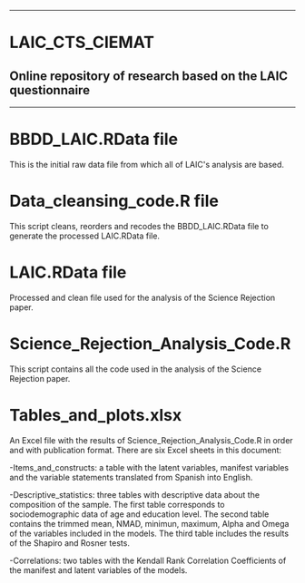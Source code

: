 ----------------------------------------------------------------------------------------------------------------------------------------------------------------
# LAIC_CTS_CIEMAT
Online repository of research based on the LAIC questionnaire
----------------------------------------------------------------------------------------------------------------------------------------------------------------
----------------------------------------------------------------------------------------------------------------------------------------------------------------

# BBDD_LAIC.RData file
This is the initial raw data file from which all of LAIC's analysis are based.

# Data_cleansing_code.R file
This script cleans, reorders and recodes the BBDD_LAIC.RData file to generate the processed LAIC.RData file.

# LAIC.RData file
Processed and clean file used for the analysis of the Science Rejection paper.

# Science_Rejection_Analysis_Code.R
This script contains all the code used in the analysis of the Science Rejection paper.

# Tables_and_plots.xlsx
An Excel file with the results of Science_Rejection_Analysis_Code.R in order and with publication format. There are six Excel sheets in this document:

  -Items_and_constructs: a table with the latent variables, manifest variables and the variable statements translated from Spanish into English.
  
  -Descriptive_statistics: three tables with descriptive data about the composition of the sample. The first table corresponds to sociodemographic data of age and education level. The second table contains the trimmed mean, NMAD, minimun, maximum, Alpha       and Omega of the variables included in the models. The third table includes the results of the Shapiro and Rosner tests.
  
  -Correlations: two tables with the Kendall Rank Correlation Coefficients of the manifest and latent variables of the models.
  
